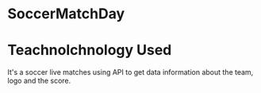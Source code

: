 # SoccerMatchDay

# Teachnolchnology Used
It's a soccer live matches using API to get data information about the team, logo and the score.

